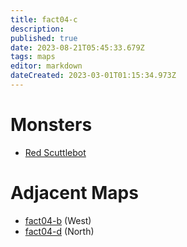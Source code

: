 ```yaml
---
title: fact04-c
description: 
published: true
date: 2023-08-21T05:45:33.679Z
tags: maps
editor: markdown
dateCreated: 2023-03-01T01:15:34.973Z
---
```


# Monsters
 * [Red Scuttlebot](/monsters/red-scuttlebot)

# Adjacent Maps
 * [fact04-b](/maps/fact04-b) (West)
 * [fact04-d](/maps/fact04-d) (North)
